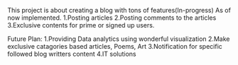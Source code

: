 This project is about creating a blog with tons of features(In-progress)
As of now implemented.
1.Posting articles
2.Posting comments to the articles
3.Exclusive contents for prime or signed up users.

Future Plan:
1.Providing Data analytics using wonderful visualization 
2.Make exclusive catagories based articles, Poems, Art
3.Notification for specific followed blog writters content
4.IT solutions
